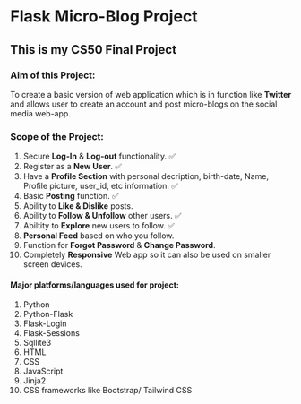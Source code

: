 # **Flask Micro-Blog Project**

## This is my **CS50** Final Project

### Aim of this Project:
To create a basic version of web application which is in function like **Twitter** and allows user to create an account and post micro-blogs on the social media web-app.

### Scope of the Project:
1. Secure **Log-In** & **Log-out** functionality. ✅
2. Register as a **New User**. ✅
3. Have a **Profile Section** with personal decription, birth-date, Name, Profile picture, user_id, etc information. ✅
4. Basic **Posting** function. ✅
5. Ability to **Like & Dislike** posts.
6. Ability to **Follow & Unfollow** other users. ✅
7. Abiltity to **Explore** new users to follow. ✅
8. **Personal Feed** based on who you follow.
9. Function for **Forgot Password** & **Change Password**.
10. Completely **Responsive** Web app so it can also be used on smaller screen devices.

#### Major platforms/languages used for project:
1. Python
2. Python-Flask
3. Flask-Login
4. Flask-Sessions
5. Sqllite3
6. HTML
7. CSS
8. JavaScript
9. Jinja2
10. CSS frameworks like Bootstrap/ Tailwind CSS

